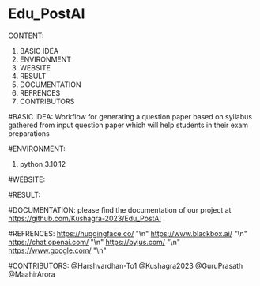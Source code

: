 # Edu_PostAI
CONTENT:
1. BASIC IDEA
2. ENVIRONMENT
3. WEBSITE
4. RESULT
5. DOCUMENTATION
6. REFRENCES
7. CONTRIBUTORS


#BASIC IDEA:
Workflow for generating a question paper based on syllabus gathered from input question paper which will help students in their exam preparations

#ENVIRONMENT:
1. python 3.10.12

#WEBSITE:

#RESULT:

#DOCUMENTATION:
please find the documentation of our project at https://github.com/Kushagra-2023/Edu_PostAI .

#REFRENCES:
https://huggingface.co/ "\n"
https://www.blackbox.ai/ "\n"
https://chat.openai.com/ "\n"
https://byjus.com/ "\n"
https://www.google.com/ "\n"

#CONTRIBUTORS:
@Harshvardhan-To1
@Kushagra2023
@GuruPrasath
@MaahirArora

